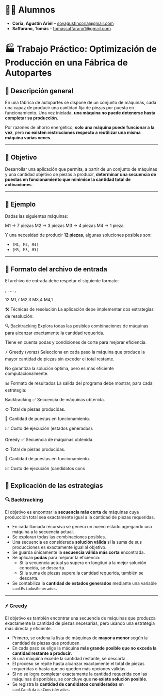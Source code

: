 # 🧑‍🎓 Alumnos

- **Coria, Agustín Ariel** – [soyagustincoria@gmail.com](mailto:soyagustincoria@gmail.com)  
- **Saffarano, Tomás** – [tomassaffarano1@gmail.com](mailto:tomassaffarano1@gmail.com)


# 🏭 Trabajo Práctico: Optimización de Producción en una Fábrica de Autopartes

## 📘 Descripción general

En una fábrica de autopartes se dispone de un conjunto de máquinas, cada una capaz de producir una cantidad fija de piezas por puesta en funcionamiento. Una vez iniciada, **una máquina no puede detenerse hasta completar su producción**.

Por razones de ahorro energético, **solo una máquina puede funcionar a la vez**, pero **no existen restricciones respecto a reutilizar una misma máquina varias veces**.

---

## 🎯 Objetivo

Desarrollar una aplicación que permita, a partir de un conjunto de máquinas y una cantidad objetivo de piezas a producir, **determinar una secuencia de puestas en funcionamiento que minimice la cantidad total de activaciones**.

---

## 🧩 Ejemplo

Dadas las siguientes máquinas:

M1 → 7 piezas
M2 → 3 piezas
M3 → 4 piezas
M4 → 1 pieza

Y una necesidad de producir **12 piezas**, algunas soluciones posibles son:

- `[M1, M3, M4]`  
- `[M3, M3, M3]`  

---

## 🧾 Formato del archivo de entrada

El archivo de entrada debe respetar el siguiente formato:

<ObjetivoTotalDePiezas> <NombreMaquina1>,<CantidadPiezas1> <NombreMaquina2>,<CantidadPiezas2> ... <NombreMaquinaN>,<CantidadPiezasN>

12
M1,7
M2,3
M3,4
M4,1

🛠 Técnicas de resolución
La aplicación debe implementar dos estrategias de resolución:

🔍 Backtracking
Explora todas las posibles combinaciones de máquinas para alcanzar exactamente la cantidad requerida.

Tiene en cuenta podas y condiciones de corte para mejorar eficiencia.

⚡ Greedy (voraz)
Selecciona en cada paso la máquina que produce la mayor cantidad de piezas sin exceder el total restante.

No garantiza la solución óptima, pero es más eficiente computacionalmente.

📊 Formato de resultados
La salida del programa debe mostrar, para cada estrategia:

Backtracking
✅ Secuencia de máquinas obtenida.

⚙️ Total de piezas producidas.

🔁 Cantidad de puestas en funcionamiento.

📈 Costo de ejecución (estados generados).

Greedy
✅ Secuencia de máquinas obtenida.

⚙️ Total de piezas producidas.

🔁 Cantidad de puestas en funcionamiento.

📈 Costo de ejecución (candidatos cons


## 🧠 Explicación de las estrategias

### 🔍 Backtracking

El objetivo es encontrar la **secuencia más corta** de máquinas cuya producción total sea exactamente igual a la cantidad de piezas requeridas.

- En cada llamada recursiva se genera un nuevo estado agregando una máquina a la secuencia actual.
- Se exploran todas las combinaciones posibles.
- Una secuencia es considerada **solución válida** si la suma de sus producciones es exactamente igual al objetivo.
- Se guarda únicamente la **secuencia válida más corta** encontrada.
- Se aplican **podas** para mejorar la eficiencia:
  - Si la secuencia actual ya supera en longitud a la mejor solución conocida, se descarta.
  - Si la suma de piezas supera la cantidad requerida, también se descarta.
- Se contabiliza la **cantidad de estados generados** mediante una variable `cantEstadosGenerados`.

---

### ⚡ Greedy

El objetivo es también encontrar una secuencia de máquinas que produzca exactamente la cantidad de piezas necesarias, pero usando una estrategia más directa y eficiente.

- Primero, se ordena la lista de máquinas de **mayor a menor** según la cantidad de piezas que producen.
- En cada paso se elige la máquina **más grande posible que no exceda la cantidad restante a producir**.
- Si una máquina excede la cantidad restante, se descarta.
- El proceso se repite hasta alcanzar exactamente el total de piezas requeridas o hasta que no queden más opciones válidas.
- Si no se logra completar exactamente la cantidad requerida con las máquinas disponibles, se concluye que **no existe solución posible**.
- Se registra la **cantidad de candidatos considerados** en `cantCandidatosConsiderados`.
 


